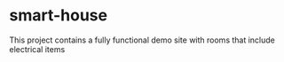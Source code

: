 # smart-house
This project contains a fully functional demo site with rooms that include electrical items
